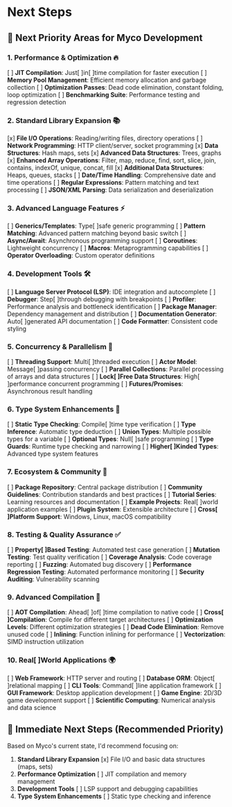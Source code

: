 # Next Steps

## 🚀 **Next Priority Areas for Myco Development**

### 1. **Performance & Optimization** 🔥

[ ] **JIT Compilation**: Just[ ]in[ ]time compilation for faster execution
[ ] **Memory Pool Management**: Efficient memory allocation and garbage collection
[ ] **Optimization Passes**: Dead code elimination, constant folding, loop optimization
[ ] **Benchmarking Suite**: Performance testing and regression detection

### 2. **Standard Library Expansion** 📚

[x] **File I/O Operations**: Reading/writing files, directory operations
[ ] **Network Programming**: HTTP client/server, socket programming
[x] **Data Structures**: Hash maps, sets
[x] **Advanced Data Structures**: Trees, graphs
[x] **Enhanced Array Operations**: Filter, map, reduce, find, sort, slice, join, contains, indexOf, unique, concat, fill
[x] **Additional Data Structures**: Heaps, queues, stacks
[ ] **Date/Time Handling**: Comprehensive date and time operations
[ ] **Regular Expressions**: Pattern matching and text processing
[ ] **JSON/XML Parsing**: Data serialization and deserialization

### 3. **Advanced Language Features** ⚡

[ ] **Generics/Templates**: Type[ ]safe generic programming
[ ] **Pattern Matching**: Advanced pattern matching beyond basic switch
[ ] **Async/Await**: Asynchronous programming support
[ ] **Coroutines**: Lightweight concurrency
[ ] **Macros**: Metaprogramming capabilities
[ ] **Operator Overloading**: Custom operator definitions

### 4. **Development Tools** 🛠️

[ ] **Language Server Protocol (LSP)**: IDE integration and autocomplete
[ ] **Debugger**: Step[ ]through debugging with breakpoints
[ ] **Profiler**: Performance analysis and bottleneck identification
[ ] **Package Manager**: Dependency management and distribution
[ ] **Documentation Generator**: Auto[ ]generated API documentation
[ ] **Code Formatter**: Consistent code styling

### 5. **Concurrency & Parallelism** 🔄

[ ] **Threading Support**: Multi[ ]threaded execution
[ ] **Actor Model**: Message[ ]passing concurrency
[ ] **Parallel Collections**: Parallel processing of arrays and data structures
[ ] **Lock[ ]Free Data Structures**: High[ ]performance concurrent programming
[ ] **Futures/Promises**: Asynchronous result handling

### 6. **Type System Enhancements** 🎯

[ ] **Static Type Checking**: Compile[ ]time type verification
[ ] **Type Inference**: Automatic type deduction
[ ] **Union Types**: Multiple possible types for a variable
[ ] **Optional Types**: Null[ ]safe programming
[ ] **Type Guards**: Runtime type checking and narrowing
[ ] **Higher[ ]Kinded Types**: Advanced type system features

### 7. **Ecosystem & Community** 🌱

[ ] **Package Repository**: Central package distribution
[ ] **Community Guidelines**: Contribution standards and best practices
[ ] **Tutorial Series**: Learning resources and documentation
[ ] **Example Projects**: Real[ ]world application examples
[ ] **Plugin System**: Extensible architecture
[ ] **Cross[ ]Platform Support**: Windows, Linux, macOS compatibility

### 8. **Testing & Quality Assurance** ✅

[ ] **Property[ ]Based Testing**: Automated test case generation
[ ] **Mutation Testing**: Test quality verification
[ ] **Coverage Analysis**: Code coverage reporting
[ ] **Fuzzing**: Automated bug discovery
[ ] **Performance Regression Testing**: Automated performance monitoring
[ ] **Security Auditing**: Vulnerability scanning

### 9. **Advanced Compilation** 🔧

[ ] **AOT Compilation**: Ahead[ ]of[ ]time compilation to native code
[ ] **Cross[ ]Compilation**: Compile for different target architectures
[ ] **Optimization Levels**: Different optimization strategies
[ ] **Dead Code Elimination**: Remove unused code
[ ] **Inlining**: Function inlining for performance
[ ] **Vectorization**: SIMD instruction utilization

### 10. **Real[ ]World Applications** 🌍

[ ] **Web Framework**: HTTP server and routing
[ ] **Database ORM**: Object[ ]relational mapping
[ ] **CLI Tools**: Command[ ]line application framework
[ ] **GUI Framework**: Desktop application development
[ ] **Game Engine**: 2D/3D game development support
[ ] **Scientific Computing**: Numerical analysis and data science

## 🎯 **Immediate Next Steps (Recommended Priority)**

Based on Myco's current state, I'd recommend focusing on:

1. **Standard Library Expansion** [x] File I/O and basic data structures (maps, sets)
2. **Performance Optimization** [ ] JIT compilation and memory management
3. **Development Tools** [ ] LSP support and debugging capabilities
4. **Type System Enhancements** [ ] Static type checking and inference
